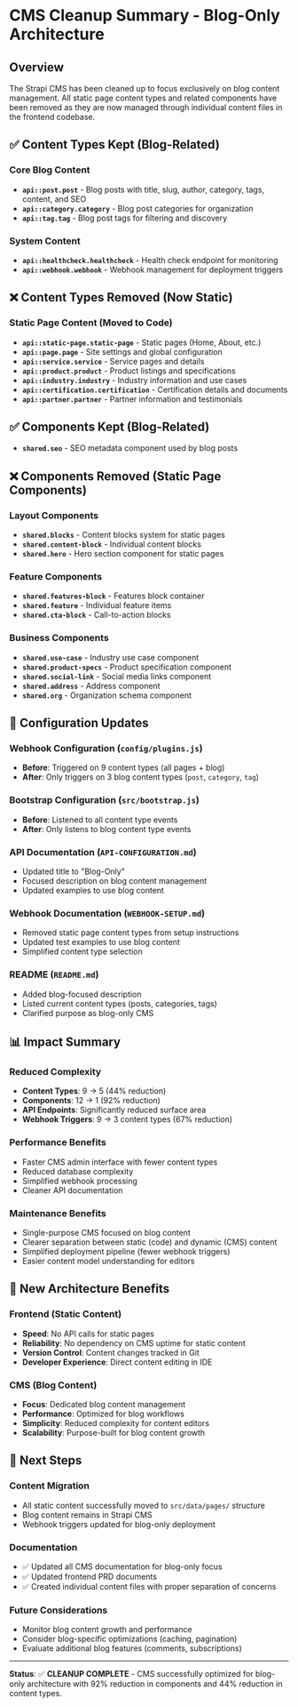 # CMS Cleanup Summary - Blog-Only Architecture

## Overview
The Strapi CMS has been cleaned up to focus exclusively on blog content management. All static page content types and related components have been removed as they are now managed through individual content files in the frontend codebase.

## ✅ Content Types Kept (Blog-Related)
### Core Blog Content
- **`api::post.post`** - Blog posts with title, slug, author, category, tags, content, and SEO
- **`api::category.category`** - Blog post categories for organization
- **`api::tag.tag`** - Blog post tags for filtering and discovery

### System Content  
- **`api::healthcheck.healthcheck`** - Health check endpoint for monitoring
- **`api::webhook.webhook`** - Webhook management for deployment triggers

## ❌ Content Types Removed (Now Static)
### Static Page Content (Moved to Code)
- **`api::static-page.static-page`** - Static pages (Home, About, etc.)
- **`api::page.page`** - Site settings and global configuration
- **`api::service.service`** - Service pages and details
- **`api::product.product`** - Product listings and specifications
- **`api::industry.industry`** - Industry information and use cases
- **`api::certification.certification`** - Certification details and documents
- **`api::partner.partner`** - Partner information and testimonials

## ✅ Components Kept (Blog-Related)
- **`shared.seo`** - SEO metadata component used by blog posts

## ❌ Components Removed (Static Page Components)
### Layout Components
- **`shared.blocks`** - Content blocks system for static pages
- **`shared.content-block`** - Individual content blocks
- **`shared.hero`** - Hero section component for static pages

### Feature Components
- **`shared.features-block`** - Features block container
- **`shared.feature`** - Individual feature items
- **`shared.cta-block`** - Call-to-action blocks

### Business Components
- **`shared.use-case`** - Industry use case component
- **`shared.product-specs`** - Product specification component
- **`shared.social-link`** - Social media links component
- **`shared.address`** - Address component
- **`shared.org`** - Organization schema component

## 🔧 Configuration Updates

### Webhook Configuration (`config/plugins.js`)
- **Before**: Triggered on 9 content types (all pages + blog)
- **After**: Only triggers on 3 blog content types (`post`, `category`, `tag`)

### Bootstrap Configuration (`src/bootstrap.js`)  
- **Before**: Listened to all content type events
- **After**: Only listens to blog content type events

### API Documentation (`API-CONFIGURATION.md`)
- Updated title to "Blog-Only" 
- Focused description on blog content management
- Updated examples to use blog content

### Webhook Documentation (`WEBHOOK-SETUP.md`)
- Removed static page content types from setup instructions
- Updated test examples to use blog content
- Simplified content type selection

### README (`README.md`)
- Added blog-focused description
- Listed current content types (posts, categories, tags)
- Clarified purpose as blog-only CMS

## 📊 Impact Summary

### Reduced Complexity
- **Content Types**: 9 → 5 (44% reduction)
- **Components**: 12 → 1 (92% reduction)
- **API Endpoints**: Significantly reduced surface area
- **Webhook Triggers**: 9 → 3 content types (67% reduction)

### Performance Benefits
- Faster CMS admin interface with fewer content types
- Reduced database complexity
- Simplified webhook processing
- Cleaner API documentation

### Maintenance Benefits
- Single-purpose CMS focused on blog content
- Clearer separation between static (code) and dynamic (CMS) content
- Simplified deployment pipeline (fewer webhook triggers)
- Easier content model understanding for editors

## 🚀 New Architecture Benefits

### Frontend (Static Content)
- **Speed**: No API calls for static pages
- **Reliability**: No dependency on CMS uptime for static content  
- **Version Control**: Content changes tracked in Git
- **Developer Experience**: Direct content editing in IDE

### CMS (Blog Content)
- **Focus**: Dedicated blog content management
- **Performance**: Optimized for blog workflows
- **Simplicity**: Reduced complexity for content editors
- **Scalability**: Purpose-built for blog content growth

## 📝 Next Steps

### Content Migration
- All static content successfully moved to `src/data/pages/` structure
- Blog content remains in Strapi CMS
- Webhook triggers updated for blog-only deployment

### Documentation
- ✅ Updated all CMS documentation for blog-only focus
- ✅ Updated frontend PRD documents  
- ✅ Created individual content files with proper separation of concerns

### Future Considerations
- Monitor blog content growth and performance
- Consider blog-specific optimizations (caching, pagination)
- Evaluate additional blog features (comments, subscriptions)

---

**Status**: ✅ **CLEANUP COMPLETE** - CMS successfully optimized for blog-only architecture with 92% reduction in components and 44% reduction in content types. 
